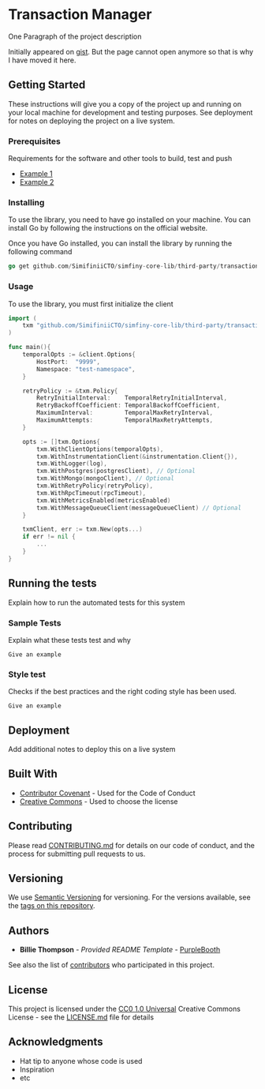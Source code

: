 # Transaction Manager

One Paragraph of the project description

Initially appeared on
[gist](https://gist.github.com/PurpleBooth/109311bb0361f32d87a2). But the page cannot open anymore so that is why I have moved it here.

## Getting Started

These instructions will give you a copy of the project up and running on
your local machine for development and testing purposes. See deployment
for notes on deploying the project on a live system.

### Prerequisites

Requirements for the software and other tools to build, test and push 
- [Example 1](https://www.example.com)
- [Example 2](https://www.example.com)

### Installing

To use the library, you need to have go installed on your machine. You can install Go by following the instructions on the official website.

Once you have Go installed, you can install the library by running the following command
```go
go get github.com/SimifiniiCTO/simfiny-core-lib/third-party/transaction-manager
```

### Usage 
To use the library, you must first initialize the client

```go 
import (
    txm "github.com/SimifiniiCTO/simfiny-core-lib/third-party/transaction-manager"
)

func main(){
    temporalOpts := &client.Options{
		HostPort:  "9999",
		Namespace: "test-namespace",
	}

    retryPolicy := &txm.Policy{
		RetryInitialInterval:    TemporalRetryInitialInterval,
		RetryBackoffCoefficient: TemporalBackoffCoefficient,
		MaximumInterval:         TemporalMaxRetryInterval,
		MaximumAttempts:         TemporalMaxRetryAttempts,
	}

    opts := []txm.Options{
        txm.WithClientOptions(temporalOpts),
        txm.WithInstrumentationClient(&instrumentation.Client{}),
        txm.WithLogger(log),
        txm.WithPostgres(postgresClient), // Optional 
        txm.WithMongo(mongoClient), // Optional
        txm.WithRetryPolicy(retryPolicy),
        txm.WithRpcTimeout(rpcTimeout),
        txm.WithMetricsEnabled(metricsEnabled)
        txm.WithMessageQueueClient(messageQueueClient) // Optional
    }

    txmClient, err := txm.New(opts...)
    if err != nil {
        ...
    }
}
```

## Running the tests

Explain how to run the automated tests for this system

### Sample Tests

Explain what these tests test and why

    Give an example

### Style test

Checks if the best practices and the right coding style has been used.

    Give an example

## Deployment

Add additional notes to deploy this on a live system

## Built With

  - [Contributor Covenant](https://www.contributor-covenant.org/) - Used
    for the Code of Conduct
  - [Creative Commons](https://creativecommons.org/) - Used to choose
    the license

## Contributing

Please read [CONTRIBUTING.md](CONTRIBUTING.md) for details on our code
of conduct, and the process for submitting pull requests to us.

## Versioning

We use [Semantic Versioning](http://semver.org/) for versioning. For the versions
available, see the [tags on this
repository](https://github.com/PurpleBooth/a-good-readme-template/tags).

## Authors

  - **Billie Thompson** - *Provided README Template* -
    [PurpleBooth](https://github.com/PurpleBooth)

See also the list of
[contributors](https://github.com/PurpleBooth/a-good-readme-template/contributors)
who participated in this project.

## License

This project is licensed under the [CC0 1.0 Universal](LICENSE.md)
Creative Commons License - see the [LICENSE.md](LICENSE.md) file for
details

## Acknowledgments

  - Hat tip to anyone whose code is used
  - Inspiration
  - etc
